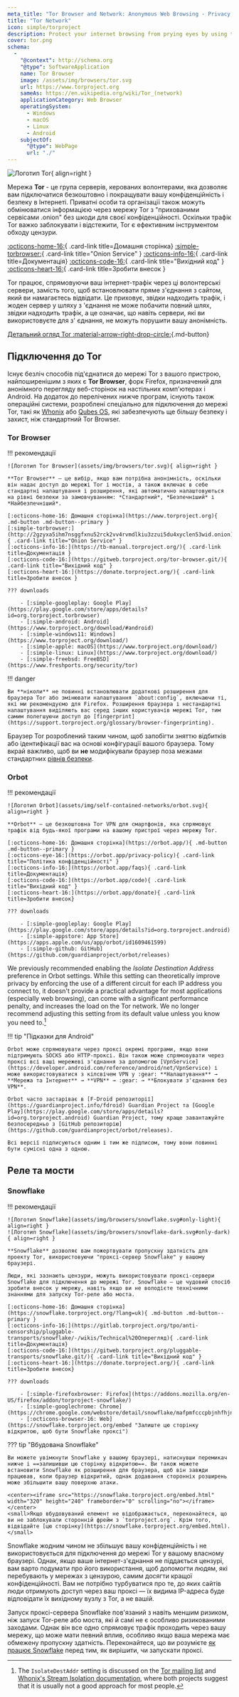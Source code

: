 ```yaml
---
meta_title: "Tor Browser and Network: Anonymous Web Browsing - Privacy Guides"
title: "Tor Network"
icon: simple/torproject
description: Protect your internet browsing from prying eyes by using the Tor network, a secure network which circumvents censorship.
cover: tor.png
schema:
  - 
    "@context": http://schema.org
    "@type": SoftwareApplication
    name: Tor Browser
    image: /assets/img/browsers/tor.svg
    url: https://www.torproject.org
    sameAs: https://en.wikipedia.org/wiki/Tor_(network)
    applicationCategory: Web Browser
    operatingSystem:
      - Windows
      - macOS
      - Linux
      - Android
    subjectOf:
      "@type": WebPage
      url: "./"
---
```


![Логотип Tor](assets/img/self-contained-networks/tor.svg){ align=right }

Мережа **Tor** - це група серверів, керованих волонтерами, яка дозволяє вам підключатися безкоштовно і покращувати вашу конфіденційність і безпеку в Інтернеті. Приватні особи та організації також можуть обмінюватися інформацією через мережу Tor з "прихованими сервісами .onion" без шкоди для своєї конфіденційності. Оскільки трафік Tor важко заблокувати і відстежити, Tor є ефективним інструментом обходу цензури.

[:octicons-home-16:](https://www.torproject.org){ .card-link title=Домашня сторінка}
[:simple-torbrowser:](http://2gzyxa5ihm7nsggfxnu52rck2vv4rvmdlkiu3zzui5du4xyclen53wid.onion){ .card-link title="Onion Service" }
[:octicons-info-16:](https://tb-manual.torproject.org/){ .card-link title=Документація}
[:octicons-code-16:](https://gitweb.torproject.org/tor.git){ .card-link title="Вихідний код" }
[:octicons-heart-16:](https://donate.torproject.org/){ .card-link title=Зробити внесок }

Tor працює, спрямовуючи ваш інтернет-трафік через ці волонтерські сервери, замість того, щоб встановлювати пряме з'єднання з сайтом, який ви намагаєтесь відвідати. Це приховує, звідки надходить трафік, і жоден сервер у шляху з 'єднання не може побачити повний шлях, звідки надходить трафік, а це означає, що навіть сервери, які ви використовуєте для з' єднання, не можуть порушити вашу анонімність.

[Детальний огляд Tor :material-arrow-right-drop-circle:](advanced/tor-overview.md ""){.md-button}

## Підключення до Tor

Існує безліч способів під'єднатися до мережі Tor з вашого пристрою, найпоширенішим з яких є **Tor Browser**, форк Firefox, призначений для анонімного перегляду веб-сторінок на настільних комп'ютерах і Android. На додаток до перелічених нижче програм, існують також операційні системи, розроблені спеціально для підключення до мережі Tor, такі як [Whonix](desktop.md#whonix) або [Qubes OS](desktop.md#qubes-os), які забезпечують ще більшу безпеку і захист, ніж стандартний Tor Browser.

### Tor Browser

!!! рекомендації

    ![Логотип Tor Browser](assets/img/browsers/tor.svg){ align=right }
    
    **Tor Browser** — це вибір, якщо вам потрібна анонімність, оскільки він надає доступ до мережі Tor і мостів, а також включає в себе стандартні налаштування і розширення, які автоматично налаштовуються на рівні безпеки за замовчуванням: *Стандартний*, *Безпечніший* і *Найбезпечніший*.
    
    [:octicons-home-16: Домашня сторінка](https://www.torproject.org){ .md-button .md-button--primary }
    [:simple-torbrowser:](http://2gzyxa5ihm7nsggfxnu52rck2vv4rvmdlkiu3zzui5du4xyclen53wid.onion){ .card-link title="Onion Service" }
    [:octicons-info-16:](https://tb-manual.torproject.org/){ .card-link title=Документація }
    [:octicons-code-16:](https://gitweb.torproject.org/tor-browser.git/){ .card-link title="Вихідний код" }
    [:octicons-heart-16:](https://donate.torproject.org/){ .card-link title=Зробити внесок }
    
    ??? downloads
    
        - [:simple-googleplay: Google Play](https://play.google.com/store/apps/details?id=org.torproject.torbrowser)
        - [:simple-android: Android](https://www.torproject.org/download/#android)
        - [:simple-windows11: Windows](https://www.torproject.org/download/)
        - [:simple-apple: macOS](https://www.torproject.org/download/)
        - [:simple-linux: Linux](https://www.torproject.org/download/)
        - [:simple-freebsd: FreeBSD](https://www.freshports.org/security/tor)

!!! danger

    Ви **ніколи** не повинні встановлювати додаткові розширення для браузера Tor або змінювати налаштування `about:config`, включаючи ті, які ми рекомендуємо для Firefox. Розширення браузера і нестандартні налаштування виділяють вас серед інших користувачів мережі Tor, тим самим полегшуючи доступ до [fingerprint](https://support.torproject.org/glossary/browser-fingerprinting).

Браузер Tor розроблений таким чином, щоб запобігти зняттю відбитків або ідентифікації вас на основі конфігурації вашого браузера. Тому вкрай важливо, щоб ви **не** модифікували браузер поза межами стандартних [рівнів безпеки](https://tb-manual.torproject.org/security-settings/).

### Orbot

!!! рекомендації

    ![Логотип Orbot](assets/img/self-contained-networks/orbot.svg){ align=right }
    
    **Orbot** — це безкоштовна Tor VPN для смартфонів, яка спрямовує трафік від будь-якої програми на вашому пристрої через мережу Tor.
    
    [:octicons-home-16: Домашня сторінка](https://orbot.app/){ .md-button .md-button--primary }
    [:octicons-eye-16:](https://orbot.app/privacy-policy){ .card-link title="Політика конфіденційності" }
    [:octicons-info-16:](https://orbot.app/faqs){ .card-link title=Документація}
    [:octicons-code-16:](https://orbot.app/code){ .card-link title="Вихідний код" }
    [:octicons-heart-16:](https://orbot.app/donate){ .card-link title=Зробити внесок}
    
    ??? downloads
    
        - [:simple-googleplay: Google Play](https://play.google.com/store/apps/details?id=org.torproject.android)
        - [:simple-appstore: App Store](https://apps.apple.com/us/app/orbot/id1609461599)
        - [:simple-github: GitHub](https://github.com/guardianproject/orbot/releases)

We previously recommended enabling the *Isolate Destination Address* preference in Orbot settings. While this setting can theoretically improve privacy by enforcing the use of a different circuit for each IP address you connect to, it doesn't provide a practical advantage for most applications (especially web browsing), can come with a significant performance penalty, and increases the load on the Tor network. We no longer recommend adjusting this setting from its default value unless you know you need to.[^1]

!!! tip "Підказки для Android"

    Orbot може спрямовувати через проксі окремі програми, якщо вони підтримують SOCKS або HTTP-проксі. Він також може спрямовувати через проксі всі ваші мережеві з'єднання за допомогою [VpnService](https://developer.android.com/reference/android/net/VpnService) і може використовуватися з кілсвічем VPN у :gear: **Налаштування** → **Мережа та Інтернет** → **VPN** → :gear: → **Блокувати з'єднання без VPN**.
    
    Orbot часто застаріває в [F-Droid репозиторії](https://guardianproject.info/fdroid) Guardian Project та [Google Play](https://play.google.com/store/apps/details?id=org.torproject.android) Guardian Project, тому краще завантажуйте безпосередньо з [GitHub репозиторію](https://github.com/guardianproject/orbot/releases).
    
    Всі версії підписуються одним і тим же підписом, тому вони повинні бути сумісні одна з одною.

## Реле та мости

### Snowflake

!!! рекомендації

    ![Логотип Snowflake](assets/img/browsers/snowflake.svg#only-light){ align=right }
    ![Логотип Snowflake](assets/img/browsers/snowflake-dark.svg#only-dark){ align=right }
    
    **Snowflake** дозволяє вам пожертвувати пропускну здатність для проекту Tor, використовуючи "проксі-сервер Snowflake" у вашому браузері.
    
    Люди, які зазнають цензури, можуть використовувати проксі-сервери Snowflake для підключення до мережі Tor. Snowflake — це чудовий спосіб зробити внесок у мережу, навіть якщо ви не володієте технічними знаннями для запуску Tor-реле або моста.
    
    [:octicons-home-16: Домашня сторінка](https://snowflake.torproject.org/?lang=uk){ .md-button .md-button--primary }
    [:octicons-info-16:](https://gitlab.torproject.org/tpo/anti-censorship/pluggable-transports/snowflake/-/wikis/Technical%20Oперегляд){ .card-link title=Документація}
    [:octicons-code-16:](https://gitweb.torproject.org/pluggable-transports/snowflake.git/){ .card-link title="Вихідний код" }
    [:octicons-heart-16:](https://donate.torproject.org/){ .card-link title=Зробити внесок}
    
    ??? downloads
    
        - [:simple-firefoxbrowser: Firefox](https://addons.mozilla.org/en-US/firefox/addon/torproject-snowflake/)
        - [:simple-googlechrome: Chrome](https://chrome.google.com/webstore/detail/snowflake/mafpmfcccpbjnhfhjnllmmalhifmlcie)
        - [:octicons-browser-16: Web](https://snowflake.torproject.org/embed "Залиште цю сторінку відкритою, щоб бути Snowflake проксі")

??? tip "Вбудована Snowflake"

    Ви можете увімкнути Snowflake у вашому браузері, натиснувши перемикач нижче і ==залишивши цю сторінку відкритою==. Ви також можете встановити Snowflake як розширення для браузера, щоб він завжди працював, коли браузер відкритий, однак додавання сторонніх розширень може збільшити вашу поверхню атаки.
    
    <center><iframe src="https://snowflake.torproject.org/embed.html" width="320" height="240" frameborder="0" scrolling="no"></iframe></center>
    <small>Якщо вбудовуваний елемент не відображається, переконайтеся, що ви не заблокували сторонній фрейм з `torproject.org`. Крім того, відвідайте [цю сторінку](https://snowflake.torproject.org/embed.html).</small>

Snowflake жодним чином не збільшує вашу конфіденційність і не використовується для підключення до мережі Tor у вашому власному браузері. Однак, якщо ваше інтернет-з'єднання не піддається цензурі, вам варто подумати про його використання, щоб допомогти людям, які перебувають у мережах з цензурою, самим досягти кращої конфіденційності. Вам не потрібно турбуватися про те, до яких сайтів люди отримують доступ через ваш проксі — їх видима IP-адреса буде відповідати їх вихідному вузлу з Tor, а не вашій.

Запуск проксі-сервера Snowflake пов'язаний з навіть меншим ризиком, ніж запуск Tor-реле або моста, які й самі не є особливо ризикованими заходами. Однак він все одно спрямовує трафік проходить через вашу мережу, що може мати певний вплив, особливо якщо ваша мережа має обмежену пропускну здатність. Переконайтеся, що ви розумієте [як працює Snowflake](https://gitlab.torproject.org/tpo/anti-censorship/pluggable-transports/snowflake/-/wikis/home) перед тим, як вирішити, чи запускати проксі.

[^1]: The `IsolateDestAddr` setting is discussed on the [Tor mailing list](https://lists.torproject.org/pipermail/tor-talk/2012-May/024403.html) and [Whonix's Stream Isolation documentation](https://www.whonix.org/wiki/Stream_Isolation), where both projects suggest that it is usually not a good approach for most people.
